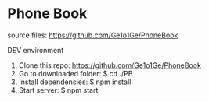 # Phone Book

source files: https://github.com/Ge1o1Ge/PhoneBook

DEV environment
1. Clone this repo: https://github.com/Ge1o1Ge/PhoneBook
2. Go to downloaded folder: $ cd ./PB
3. Install dependencies: $ npm install
4. Start server: $ npm start